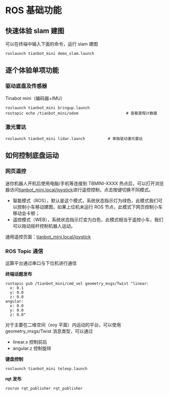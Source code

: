 # ROS 基础功能

## 快速体验 slam 建图
可以在终端中输入下面的命令，运行 slam 建图

```shell
roslaunch tianbot_mini demo_slam.launch
```

## 逐个体验单项功能

### 驱动底盘及传感器

Tinabot mini（编码器+IMU）
```shell
roslaunch tianbot_mini bringup.launch
rostopic echo /tianbot_mini/odom                     # 查看里程计数据
```

### 激光雷达
```shell
roslaunch tianbot_mini lidar.launch          # 单独驱动激光雷达
```

## 如何控制底盘运动

### 网页遥控

迷你机器人开机后使用电脑/手机等连接到 TBMINI-XXXX 热点后，可以打开浏览器访问[tianbot_mini.local/joystick](http://tianbot_mini.local/joystick)进行遥控控制，点击按键切换不同模式。

- 智能模式（ROS），默认是这个模式，系统状态指示灯为绿色，此模式我们可以控制小车移动建图，如果上位机未运行 ROS 节点，此模式下网页控制小车移动会卡顿；
- 遥控模式（WEB），系统状态指示灯变为白色，此模式相当于遥控小车，我们可以拖动摇杆控制机器人运动。

通用遥控页面：[tianbot_mini.local/joystick](http://tianbot_mini.local/joystick)

### ROS Topic 通信

运算平台通过串口与下位机进行通信

**终端话题发布**

```shell
rostopic pub /tianbot_mini/cmd_vel geometry_msgs/Twist "linear:
  x: 0.1
  y: 0.0
  z: 0.0
angular:
  x: 0.0
  y: 0.0
  z: 0.0" 
```

对于主要在二维空间（xoy 平面）内运动的平台，可以使用 geometry_msgs/Twist 消息类型，可以通过
- linear.x 控制前后
- angular.z 控制旋转

**键盘控制**
```shell
roslaunch tianbot_mini teleop.launch

```

**rqt 发布**

```shell
rosrun rqt_publisher rqt_publisher 
```